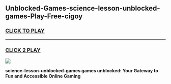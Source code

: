 
## Unblocked-Games-science-lesson-unblocked-games-Play-Free-cigoy
<h3>
<a href="https://premium76.site?title=science-lesson-unblocked-games&ref=10A">CLICK TO PLAY</a></h3>
<hr>

<h3>
<a href="https://premium76.site?title=science-lesson-unblocked-games&ref=10A">CLICK 2 PLAY</a>
  
</h3>

<a href="https://premium76.site?title=science-lesson-unblocked-games&ref=10A"><img src="https://clearcache.store/games.png"></a>


**science-lesson-unblocked-games games unblocked: Your Gateway to Fun and Accessible Online Gaming**
